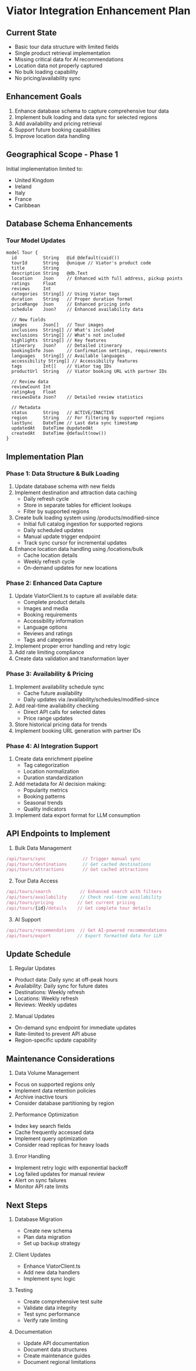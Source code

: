 # Viator Integration Enhancement Plan

## Current State
- Basic tour data structure with limited fields
- Single product retrieval implementation
- Missing critical data for AI recommendations
- Location data not properly captured
- No bulk loading capability
- No pricing/availability sync

## Enhancement Goals
1. Enhance database schema to capture comprehensive tour data
2. Implement bulk loading and data sync for selected regions
3. Add availability and pricing retrieval
4. Support future booking capabilities
5. Improve location data handling

## Geographical Scope - Phase 1
Initial implementation limited to:
- United Kingdom
- Ireland
- Italy
- France
- Caribbean

## Database Schema Enhancements

### Tour Model Updates
```prisma
model Tour {
  id          String   @id @default(cuid())
  tourId      String   @unique // Viator's product code
  title       String
  description String   @db.Text
  location    Json     // Enhanced with full address, pickup points
  ratings     Float
  reviews     Int
  categories  String[] // Using Viator tags
  duration    String   // Proper duration format
  priceRange  Json     // Enhanced pricing info
  schedule    Json?    // Enhanced availability data
  
  // New fields
  images      Json[]   // Tour images
  inclusions  String[] // What's included
  exclusions  String[] // What's not included
  highlights  String[] // Key features
  itinerary   Json?    // Detailed itinerary
  bookingInfo Json     // Confirmation settings, requirements
  languages   String[] // Available languages
  accessibility String[] // Accessibility features
  tags        Int[]    // Viator tag IDs
  productUrl  String   // Viator booking URL with partner IDs
  
  // Review data
  reviewCount Int
  ratingAvg   Float
  reviewsData Json?    // Detailed review statistics
  
  // Metadata
  status      String   // ACTIVE/INACTIVE
  region      String   // For filtering by supported regions
  lastSync    DateTime // Last data sync timestamp
  updatedAt   DateTime @updatedAt
  createdAt   DateTime @default(now())
}
```

## Implementation Plan

### Phase 1: Data Structure & Bulk Loading
1. Update database schema with new fields
2. Implement destination and attraction data caching
   - Daily refresh cycle
   - Store in separate tables for efficient lookups
   - Filter by supported regions
3. Create bulk loading system using /products/modified-since
   - Initial full catalog ingestion for supported regions
   - Daily scheduled updates
   - Manual update trigger endpoint
   - Track sync cursor for incremental updates
4. Enhance location data handling using /locations/bulk
   - Cache location details
   - Weekly refresh cycle
   - On-demand updates for new locations

### Phase 2: Enhanced Data Capture
1. Update ViatorClient.ts to capture all available data:
   - Complete product details
   - Images and media
   - Booking requirements
   - Accessibility information
   - Language options
   - Reviews and ratings
   - Tags and categories
2. Implement proper error handling and retry logic
3. Add rate limiting compliance
4. Create data validation and transformation layer

### Phase 3: Availability & Pricing
1. Implement availability schedule sync
   - Cache future availability
   - Daily updates via /availability/schedules/modified-since
2. Add real-time availability checking
   - Direct API calls for selected dates
   - Price range updates
3. Store historical pricing data for trends
4. Implement booking URL generation with partner IDs

### Phase 4: AI Integration Support
1. Create data enrichment pipeline
   - Tag categorization
   - Location normalization
   - Duration standardization
2. Add metadata for AI decision making:
   - Popularity metrics
   - Booking patterns
   - Seasonal trends
   - Quality indicators
3. Implement data export format for LLM consumption

## API Endpoints to Implement

1. Bulk Data Management
```typescript
/api/tours/sync              // Trigger manual sync
/api/tours/destinations      // Get cached destinations
/api/tours/attractions       // Get cached attractions
```

2. Tour Data Access
```typescript
/api/tours/search           // Enhanced search with filters
/api/tours/availability     // Check real-time availability
/api/tours/pricing         // Get current pricing
/api/tours/{id}/details    // Get complete tour details
```

3. AI Support
```typescript
/api/tours/recommendations  // Get AI-powered recommendations
/api/tours/export          // Export formatted data for LLM
```

## Update Schedule

1. Regular Updates
- Product data: Daily sync at off-peak hours
- Availability: Daily sync for future dates
- Destinations: Weekly refresh
- Locations: Weekly refresh
- Reviews: Weekly updates

2. Manual Updates
- On-demand sync endpoint for immediate updates
- Rate-limited to prevent API abuse
- Region-specific update capability

## Maintenance Considerations

1. Data Volume Management
- Focus on supported regions only
- Implement data retention policies
- Archive inactive tours
- Consider database partitioning by region

2. Performance Optimization
- Index key search fields
- Cache frequently accessed data
- Implement query optimization
- Consider read replicas for heavy loads

3. Error Handling
- Implement retry logic with exponential backoff
- Log failed updates for manual review
- Alert on sync failures
- Monitor API rate limits

## Next Steps

1. Database Migration
   - Create new schema
   - Plan data migration
   - Set up backup strategy

2. Client Updates
   - Enhance ViatorClient.ts
   - Add new data handlers
   - Implement sync logic

3. Testing
   - Create comprehensive test suite
   - Validate data integrity
   - Test sync performance
   - Verify rate limiting

4. Documentation
   - Update API documentation
   - Document data structures
   - Create maintenance guides
   - Document regional limitations